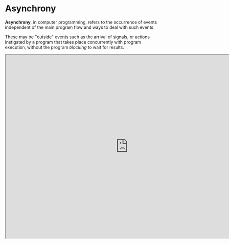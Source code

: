 # Asynchrony

**Asynchrony**, in computer programming, refers to the occurrence of events independent of the main program flow and ways to deal with such events.

These may be "outside" events such as the arrival of signals, or actions instigated by a program that takes place concurrently with program execution, without the program *blocking* to wait for results.


<iframe width="800" height="600" src="https://en.wikipedia.org/wiki/Asynchrony_(computer_programming)"></iframe>